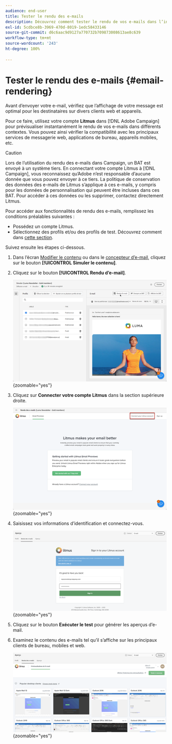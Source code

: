 ```yaml
---
audience: end-user
title: Tester le rendu des e-mails
description: Découvrez comment tester le rendu de vos e-mails dans l’interface d’utilisation web de Campaign.
exl-id: 5cdbce8b-3969-470d-8019-1edc58433146
source-git-commit: d6c6aac9d9127a770732b709873008613ae8c639
workflow-type: tm+mt
source-wordcount: '243'
ht-degree: 100%

---
```


# Tester le rendu des e-mails {#email-rendering}

Avant d’envoyer votre e-mail, vérifiez que l’affichage de votre message est optimal pour les destinataires sur divers clients web et appareils.

Pour ce faire, utilisez votre compte **Litmus** dans [!DNL Adobe Campaign] pour prévisualiser instantanément le rendu de vos e-mails dans différents contextes. Vous pouvez ainsi vérifier la compatibilité avec les principaux services de messagerie web, applications de bureau, appareils mobiles, etc.

>[!CAUTION]
>
>Lors de l’utilisation du rendu des e-mails dans Campaign, un BAT est envoyé à un système tiers. En connectant votre compte Litmus à [!DNL Campaign], vous reconnaissez qu’Adobe n’est responsable d’aucune donnée que vous pouvez envoyer à ce tiers. La politique de conservation des données des e-mails de Litmus s’applique à ces e-mails, y compris pour les données de personnalisation qui peuvent être incluses dans ces BAT. Pour accéder à ces données ou les supprimer, contactez directement Litmus.

Pour accéder aux fonctionnalités de rendu des e-mails, remplissez les conditions préalables suivantes :

* Possédez un compte Litmus.
* Sélectionnez des profils et/ou des profils de test. Découvrez comment dans [cette section](preview-content.md).

Suivez ensuite les étapes ci-dessous.

1. Dans l’écran [Modifier le contenu](../email/edit-content.md) ou dans le [concepteur d’e-mail](../email/get-started-email-designer.md), cliquez sur le bouton **[!UICONTROL Simuler le contenu]**.

1. Cliquez sur le bouton **[!UICONTROL Rendu d’e-mail]**.

   ![Bouton Simuler du contenu dans l’éditeur d’e-mail](assets/simulate-rendering-button.png){zoomable="yes"}

1. Cliquez sur **Connecter votre compte Litmus** dans la section supérieure droite.

   ![Option de connexion au compte Litmus dans l’interface de rendu des e-mails](assets/simulate-rendering-litmus.png){zoomable="yes"}

1. Saisissez vos informations d’identification et connectez-vous.

   ![Écran de connexion au compte Litmus](assets/simulate-rendering-credentials.png){zoomable="yes"}

1. Cliquez sur le bouton **Exécuter le test** pour générer les aperçus d’e-mail.

1. Examinez le contenu des e-mails tel qu’il s’affiche sur les principaux clients de bureau, mobiles et web.

   ![Prévisualisations du rendu des e-mails sur différents clients](assets/simulate-rendering-previews.png){zoomable="yes"}

<!--
TO CHECK IF user is directed to Litmus or if the email rendering is shown directly in the Campaign UI.

CONTENT ABOVE COPIED FROM AJO

If not redirecting to Litmus:

To test the email rendering, follow these steps:

1. Access the email content creation screen, then click **[!UICONTROL Simulate content]**.

1. Click the **[!UICONTROL Render email]** button.

    The left pane provides various desktop, mobile, and web-based email clients. Select the desired email client to display a preview of your email in the right pane. 

    ![Preview pane showing email rendering across selected clients](assets/render-context.png){zoomable="yes"}

    >[!NOTE]
    >
    >The email clients list provides a sample of the major mail clients. Additional email clients are available from the filter button next to the top search bar.

 -->